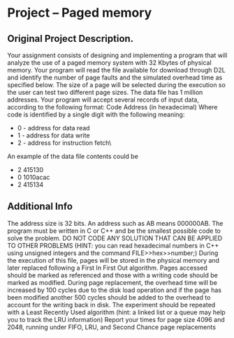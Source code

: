 # Project – Paged memory
## Original Project Description.
  Your assignment consists of designing and implementing a program that will analyze the use of a paged 
  memory system with 32 Kbytes of physical memory. Your program will read the file available for download 
  through D2L and identify the number of page faults and the simulated overhead time as specified below. 
  The size of a page will be selected during the execution so the user can test two different page sizes. The 
  data file has 1 million addresses. Your program will accept several records of input data, according to the 
  following format:
Code Address (in hexadecimal) 
Where code is identified by a single digit with the following meaning:
  - 0 - address for data read
  - 1 - address for data write
  - 2 - address for instruction fetch\
 
An example of the data file contents could be 
  - 2 415130
  - 0 1010acac
  - 2 415134
  
## Additional Info
  The address size is 32 bits. An address such as AB means 000000AB. The program must be written in C or 
  C++ and be the smallest possible code to solve the problem. DO NOT CODE ANY SOLUTION THAT 
  CAN BE APPLIED TO OTHER PROBLEMS (HINT: you can read hexadecimal numbers in C++ using 
  unsigned integers and the command FILE>>hex>>number;)
  During the execution of this file, pages will be stored in the physical memory and later replaced following 
  a First In First Out algorithm. Pages accessed should be marked as referenced and those with a writing code 
  should be marked as modified. During page replacement, the overhead time will be increased by 100 cycles 
  due to the disk load operation and if the page has been modified another 500 cycles should be added to the 
  overhead to account for the writing back in disk. The experiment should be repeated with a Least Recently 
  Used algorithm (hint: a linked list or a queue may help you to track the LRU information)
  Report your times for page size 4096 and 2048, running under FIFO, LRU, and Second Chance page replacements
